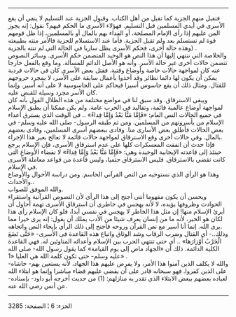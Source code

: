------------------------------------------------------------------------

فتقبل منهم الجزية كما تقبل من أهل الكتاب. وقبول الجزية عند التسليم لا
ينفي أن يقع الأسرى في أيدي المسلمين قبل التسليم. فهؤلاء الأسرى ما الحكم
فيهم؟ نقول: إنه يجوز المن عليهم إذا رأى الإمام المصلحة، أو الفداء بهم
بالمال أو بالمسلمين، إذا ظل قومهم قوة لم تستسلم بعد ولم تقبل الجزية.
فأما عند الاستسلام للجزية فالأمر منته بطبيعته وهذه حالة أخرى، فحكم
الأسرى يظل ساريا في الحالة التي لم تنته بالجزية) .  
والخلاصة التي ننتهي إليها أن هذا النص هو الوحيد المتضمن حكم الأسرى.
وسائر النصوص تتضمن حالات أخرى غير حالة الأسر. وأنه هو الأصل الدائم
للمسألة. وما وقع بالفعل خارجا عنه كان لمواجهة حالات خاصة وأوضاع وقتية.
فقتل بعض الأسرى كان في حالات فردية يمكن أن يكون لها دائما نظائر وقد
أخذوا بأعمال سابقة على الأسر، لا بمجرد خروجهم للقتال. ومثال ذلك أن يقع
جاسوس أسيرا فيحاكم على الجاسوسية لا على أنه أسير. وإنما كان الأسر مجرد
وسيلة للقبض عليه.  
ويبقى الاسترقاق. وقد سبق لنا في مواضع مختلفة من هذه الظلال القول بأنه
كان لمواجهة أوضاع عالمية قائمة، وتقاليد في الحرب عامة. ولم يكن ممكنا أن
يطبق الإسلام في جميع الحالات النص العام: «فَإِمَّا مَنًّا بَعْدُ وَإِمَّا فِداءً» .. في
الوقت الذي يسترق أعداء الإسلام من يأسرونهم من المسلمين. ومن ثم طبقه
الرسول- صلى الله عليه وسلم- في بعض الحالات فأطلق بعض الأسارى منا. وفادى
ببعضهم أسرى المسلمين، وفادى بعضهم بالمال. وفي حالات أخرى وقع الاسترقاق
لمواجهة حالات قائمة لا تعالج بغير هذا الإجراء.  
فإذا حدث أن اتفقت المعسكرات كلها على عدم استرقاق الأسرى، فإن الإسلام
يرجع حينئذ إلى قاعدته الإيجابية الوحيدة وهي: «فَإِمَّا مَنًّا بَعْدُ وَإِمَّا فِداءً» لا
نقضاء الأوضاع التي كانت تقضي بالاسترقاق. فليس الاسترقاق حتميا، وليس
قاعدة من قواعد معاملة الأسرى في الإسلام.  
وهذا هو الرأي الذي نستوحيه من النص القرآني الحاسم. ومن دراسة الأحوال
والأوضاع والأحداث..  
والله الموفق للصواب.  
ويحسن أن يكون مفهوما أنني أجنح إلى هذا الرأي لأن النصوص القرآنية
واستقراء الحوادث وظروفها يؤيده، لا لأنه يهجس في خاطري أن استرقاق الأسرى
تهمة أحاول أن أبرئ الإسلام منها! إن مثل هذا الخاطر لا يهجس في نفسي أبدا،
فلو كان الإسلام رأى هذا لكان هو الخير، لأنه ما من إنسان يعرف شيئا من
الأدب يملك أن يقول: إنه يرى خيرا مما يرى الله. إنما أنا أسير مع نص
القرآن وروحه فأجنح إلى ذلك الرأي بإيحاء النص واتجاهه.  
وذلك..- أي القتال وضرب الرقاب وشد الوثاق واتباع هذه القاعدة في الأسرى-
«حَتَّى تَضَعَ الْحَرْبُ أَوْزارَها» .. أي حتى تنتهي الحرب بين الإسلام وأعدائه
المناوئين له. فهي القاعدة الكلية الدائمة. ذلك أن «الجهاد ماض إلى يوم
القيامة» كما يقول رسول الله- صلى الله عليه وسلم- حتى تكون كلمة الله هي
العليا «1» .  
والله لا يكلف الذين آمنوا هذا الأمر، ولا يفرض عليهم هذا الجهاد، لأنه
يستعين بهم- حاشاه- على الذين كفروا. فهو سبحانه قادر على أن يقضي عليهم
قضاء مباشرا وإنما هو ابتلاء الله لعباده بعضهم ببعض الابتلاء الذي تقدر به
منازلهم: (1) من حديث أخرجه أبو داود- بإسناده- عن أنس رضي الله عنه.

------------------------------------------------------------------------

الجزء: 6 ¦ الصفحة: 3285

